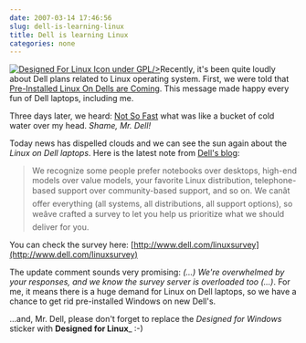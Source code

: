 ```yaml
---
date: 2007-03-14 17:46:56
slug: dell-is-learning-linux
title: Dell is learning Linux
categories: none
---
```


[![Designed For Linux Icon under GPL](/images/logos/designed_for_linux_logo.png)/>](http://www.kde-files.org/content/show.php?content=50908)Recently, it's been quite loudly about Dell plans related to Linux operating system. First, we were told that [Pre-Installed Linux On Dells are Coming](http://linux.slashdot.org/article.pl?sid=07/02/25/2110219). This message made happy every fun of Dell laptops, including me.




Three days later,  we heard: [Not So Fast](http://linux.slashdot.org/article.pl?sid=07/02/28/0115255) what was like a bucket of cold water over my head. _Shame, Mr. Dell!_





Today news has dispelled clouds and we can see the sun again about the _Linux on Dell laptops_. Here is the latest note from [Dell's blog](http://direct2dell.com/one2one/archive/2007/03/13/7985.aspx):



> We recognize some people prefer notebooks over desktops, high-end models over value models, your favorite Linux distribution, telephone-based support over community-based support, and so on.  We canât offer everything (all systems, all distributions, all support options), so weâve crafted a survey to let you help us prioritize what we should deliver for you.



You can check the survey here: [http://www.dell.com/linuxsurvey](http://www.dell.com/linuxsurvey)





The update comment sounds very promising: _(...) We're overwhelmed by your responses, and we know the survey server is overloaded too (...)_. For me, it means there is a huge demand for Linux on Dell laptops, so we have a chance to get rid pre-installed Windows on new Dell's.




...and, Mr. Dell, please don't forget to replace the _Designed for Windows_ sticker with **Designed for Linux**_ :-)
